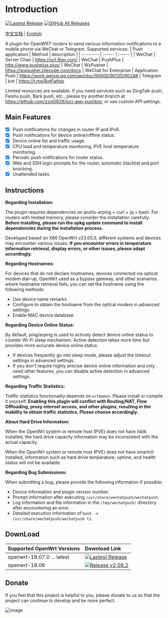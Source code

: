 # Introduction

[![Lastest Release](https://img.shields.io/github/release/tty228/luci-app-wechatpush.svg?style=flat)](https://github.com/tty228/luci-app-wechatpush/releases)
[![GitHub All Releases](https://img.shields.io/github/downloads/tty228/luci-app-wechatpush/total)](https://github.com/tty228/luci-app-wechatpush/releases)

[中文文档](README.md) | [English](README_en.md)

A plugin for OpenWRT routers to send various information notifications to a mobile phone via WeChat or Telegram.
Supported services:
| Push application | Method | description |
| :-------- | :----- | :----- |
| WeChat | Server Chan | https://sct.ftqq.com/
| WeChat | PushPlus | http://www.pushplus.plus/
| WeChat | WxPusher | https://wxpusher.zjiecode.com/docs
| WeChat for Enterprise | Application Push | https://work.weixin.qq.com/api/doc/90000/90135/90248
| Telegram | bot | https://t.me/BotFather

Limited resources are available. If you need services such as DingTalk push, Feishu push, Bark push, etc., please try another branch at https://github.com/zzsj0928/luci-app-pushbot, or use custom API settings.

## Main Features

- [x] Push notifications for changes in router IP and IPv6.
- [x] Push notifications for device online/offline status.
- [x] Device online list and traffic usage.
- [x] CPU load and temperature monitoring, PVE host temperature monitoring.
- [x] Periodic push notifications for router status.
- [x] Web and SSH login prompts for the router, automatic blacklist and port knocking.
- [x] Unattended tasks.

## Instructions

**Regarding Installation:**

The plugin requires dependencies on iputils-arping + curl + jq + bash. For routers with limited memory, please consider the installation carefully. **Before installing, please run the opkg update command to install dependencies during the installation process.**

Developed based on X86 OpenWrt v23.05.0, different systems and devices may encounter various issues. **If you encounter errors in temperature information retrieval, display errors, or other issues, please adapt accordingly.**

**Regarding Hostnames:**

For devices that do not declare hostnames, devices connected via optical modem dial-up, OpenWrt used as a bypass gateway, and other scenarios where hostname retrieval fails, you can set the hostname using the following methods:

- Use device name remarks.
- Configure to obtain the hostname from the optical modem in advanced settings.
- Enable MAC device database.


**Regarding Device Online Status:**

By default, ping/arping is used to actively detect device online status to counter Wi-Fi sleep mechanism. Active detection takes more time but provides more accurate device online status.

- If devices frequently go into sleep mode, please adjust the timeout settings in advanced settings.
- If you don't require highly precise device online information and only need other features, you can disable active detection in advanced settings.


**Regarding Traffic Statistics:**

Traffic statistics functionality depends on `wrtbwmon`. Please install or compile it yourself. **Enabling this plugin will conflict with Routing/NAT, Flow Offloading, proxy internet access, and other plugins, resulting in the inability to obtain traffic statistics. Please choose accordingly.**

**About Hard Drive Information:**

When the OpenWrt system or remote host (PVE) does not have lsblk installed, the hard drive capacity information may be inconsistent with the actual capacity.

When the OpenWrt system or remote host (PVE) does not have smartctl installed, information such as hard drive temperature, uptime, and health status will not be available.

**Regarding Bug Submissions:**

When submitting a bug, please provide the following information if possible:

- Device information and plugin version number.
- Prompt information after executing `/usr/share/wechatpush/wechatpush`.
- Log information and file information in the `/tmp/wechatpush/` directory after encountering an error.
- Detailed execution information of `bash -x /usr/share/wechatpush/wechatpush t1`.

## DownLoad

| Supported OpenWrt Versions | Download Link |
| :-------- | :----- |
| openwrt-19.07.0 ... latest | [![Lastest Release](https://img.shields.io/github/release/tty228/luci-app-wechatpush.svg?style=flat)](https://github.com/tty228/luci-app-wechatpush/releases)
| openwrt-18.06 | [![Release v2.06.2](https://img.shields.io/badge/release-v2.06.2-lightgrey.svg)](https://github.com/tty228/luci-app-wechatpush/releases/tag/v2.06.2)

## Donate

If you feel that this project is helpful to you, please donate to us so that the project can continue to develop and be more perfect.

![image](https://github.com/tty228/Python-100-Days/blob/master/res/WX.jpg)

